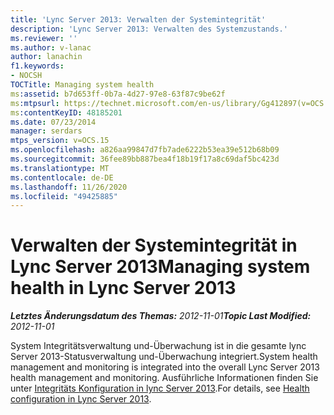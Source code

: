 ```yaml
---
title: 'Lync Server 2013: Verwalten der Systemintegrität'
description: 'Lync Server 2013: Verwalten des Systemzustands.'
ms.reviewer: ''
ms.author: v-lanac
author: lanachin
f1.keywords:
- NOCSH
TOCTitle: Managing system health
ms:assetid: b7d653ff-0b7a-4d27-97e8-63f87c9be62f
ms:mtpsurl: https://technet.microsoft.com/en-us/library/Gg412897(v=OCS.15)
ms:contentKeyID: 48185201
ms.date: 07/23/2014
manager: serdars
mtps_version: v=OCS.15
ms.openlocfilehash: a826aa99847d7fb7ade6222b53ea39e512b68b09
ms.sourcegitcommit: 36fee89bb887bea4f18b19f17a8c69daf5bc423d
ms.translationtype: MT
ms.contentlocale: de-DE
ms.lasthandoff: 11/26/2020
ms.locfileid: "49425885"
---
```

# <a name="managing-system-health-in-lync-server-2013"></a><span data-ttu-id="284ac-103">Verwalten der Systemintegrität in Lync Server 2013</span><span class="sxs-lookup"><span data-stu-id="284ac-103">Managing system health in Lync Server 2013</span></span>

<div data-xmlns="http://www.w3.org/1999/xhtml">

<div class="topic" data-xmlns="http://www.w3.org/1999/xhtml" data-msxsl="urn:schemas-microsoft-com:xslt" data-cs="https://msdn.microsoft.com/">

<div data-asp="https://msdn2.microsoft.com/asp">



</div>

<div id="mainSection">

<div id="mainBody"><span data-ttu-id="284ac-104">

<span> </span></span><span class="sxs-lookup"><span data-stu-id="284ac-104">

<span> </span></span></span>

<span data-ttu-id="284ac-105">_**Letztes Änderungsdatum des Themas:** 2012-11-01_</span><span class="sxs-lookup"><span data-stu-id="284ac-105">_**Topic Last Modified:** 2012-11-01_</span></span>

<span data-ttu-id="284ac-106">System Integritätsverwaltung und-Überwachung ist in die gesamte lync Server 2013-Statusverwaltung und-Überwachung integriert.</span><span class="sxs-lookup"><span data-stu-id="284ac-106">System health management and monitoring is integrated into the overall Lync Server 2013 health management and monitoring.</span></span> <span data-ttu-id="284ac-107">Ausführliche Informationen finden Sie unter [Integritäts Konfiguration in lync Server 2013](lync-server-2013-health-configuration-in-lync-server.md).</span><span class="sxs-lookup"><span data-stu-id="284ac-107">For details, see [Health configuration in Lync Server 2013](lync-server-2013-health-configuration-in-lync-server.md).</span></span>

<span data-ttu-id="284ac-108"></div>

<span> </span>

</div>

</div>

</span><span class="sxs-lookup"><span data-stu-id="284ac-108"></div>

<span> </span>

</div>

</div>

</span></span></div>

